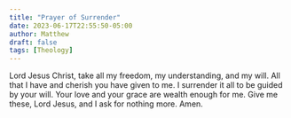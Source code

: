 ```yaml
---
title: "Prayer of Surrender"
date: 2023-06-17T22:55:50-05:00
author: Matthew
draft: false
tags: [Theology]
---
```

Lord Jesus Christ, take all my freedom, my understanding, and my will. All that I have and cherish
you have given to me. I surrender it all to be guided by your will. Your love and your grace are 
wealth enough for me. Give me these, Lord Jesus, and I ask for nothing more. Amen.